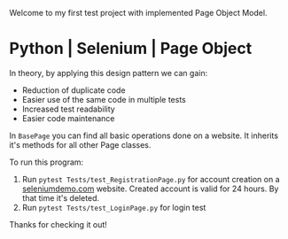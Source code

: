 Welcome to my first test project with implemented Page Object Model.

# Python | Selenium | Page Object 

In theory, by applying this design pattern we can gain:
- Reduction of duplicate code
- Easier use of the same code in multiple tests
- Increased test readability
- Easier code maintenance


In `BasePage` you can find all basic operations done on a website. It inherits it's methods for all other Page classes.


To run this program:
1. Run `pytest Tests/test_RegistrationPage.py` for account creation on a [seleniumdemo.com](http://seleniumdemo.com/) website. Created account is valid for 24 hours. By that time it's deleted.
2. Run `pytest Tests/test_LoginPage.py` for login test 



Thanks for checking it out!
